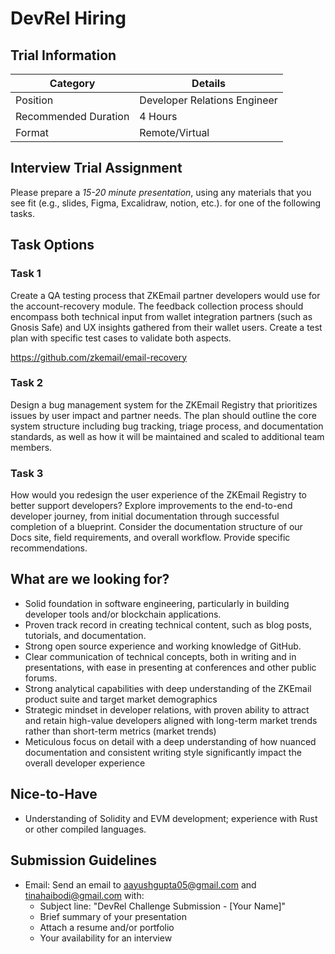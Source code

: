# DevRel Hiring

## Trial Information

| Category | Details |
|----------|----------|
| Position | Developer Relations Engineer|
| Recommended Duration | 4 Hours |
| Format | Remote/Virtual |

## Interview Trial Assignment
Please prepare a *15-20 minute presentation*, using any materials that you see fit (e.g., slides, Figma, Excalidraw, notion, etc.). for one of the following tasks. 

## Task Options

### Task 1
Create a QA testing process that ZKEmail partner developers would use for the account-recovery module. The feedback collection process should encompass both technical input from wallet integration partners (such as Gnosis Safe) and UX insights gathered from their wallet users. Create a test plan with specific test cases to validate both aspects.

https://github.com/zkemail/email-recovery

### Task 2
Design a bug management system for the ZKEmail Registry that prioritizes issues by user impact and partner needs. The plan should outline the core system structure including bug tracking, triage process, and documentation standards, as well as how it will be maintained and scaled to additional team members.

### Task 3
How would you redesign the user experience of the ZKEmail Registry to better support developers? Explore improvements to the end-to-end developer journey, from initial documentation through successful completion of a blueprint. Consider the documentation structure of our Docs site, field requirements, and overall workflow. Provide specific recommendations.

## What are we looking for?
* Solid foundation in software engineering, particularly in building developer tools and/or blockchain applications.
* Proven track record in creating technical content, such as blog posts, tutorials, and documentation.
* Strong open source experience and working knowledge of GitHub.
* Clear communication of technical concepts, both in writing and in presentations, with ease in presenting at conferences and other public forums.
* Strong analytical capabilities with deep understanding of the ZKEmail product suite and target market demographics
* Strategic mindset in developer relations, with proven ability to attract and retain high-value developers aligned with long-term market trends rather than short-term metrics (market trends)
* Meticulous focus on detail with a deep understanding of how nuanced documentation and consistent writing style significantly impact the overall developer experience

## Nice-to-Have
* Understanding of Solidity and EVM development; experience with Rust or other compiled languages.

## Submission Guidelines
* Email: Send an email to aayushgupta05@gmail.com and tinahaibodi@gmail.com with:
   - Subject line: "DevRel Challenge Submission - [Your Name]"
   - Brief summary of your presentation
   - Attach a resume and/or portfolio
   - Your availability for an interview
